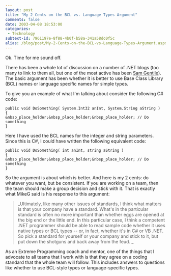 ```yaml
---
layout: post
title: "My 2 Cents on the BCL vs. Language Types Argument"
comments: false
date: 2003-04-08 18:53:00
categories:
 - Technology
subtext-id: 7961197e-8f88-4b0f-b58a-341a58dc0f5c
alias: /blog/post/My-2-Cents-on-the-BCL-vs-Language-Types-Argument.aspx
---
```



Ok. Time for me sound off.

There has been a whole lot of discussion on a number of .NET blogs (too many to link to them all, but one of the most active has been [Sam Gentile](http://dotnetweblogs.com/sgentile/)). The basic argument has been whether it is better to use Base Class Library (BCL) names or language specific names for simple types.

To give you an example of what I'm talking about consider the following C# code:
    
    public void DoSomething( System.Int32 anInt, System.String aString )  
    {  
    &nbsp_place_holder;&nbsp_place_holder;&nbsp_place_holder; // Do something  
    }

Here I have used the BCL names for the integer and string parameters. Since this is C#, I could have written the following equivalent code:
    
    public void DoSomething( int anInt, string aString )  
    {  
    &nbsp_place_holder;&nbsp_place_holder;&nbsp_place_holder; // Do something  
    }

So the argument is about which is better. And here is my 2 cents: do whatever you want, but be consistent. If you are working on a team, then the team should make a group decision and stick with it. That is exactly what MikeG said is his response to this argument:

> _Ultimately, like many other issues of standards, I think what matters is that your company have a standard. What's in the particular standard is often no more important than whether eggs are opened at the big end or the little end. In this particular case, I think a competent .NET programmer should be able to read sample code whether it uses native types or BCL types -- or, in fact, whether it's in C# or VB .NET. So pick a standard for yourself or your company and stick to it, but put down the shotguns and back away from the feud. _

As an Extreme Programming coach and mentor, one of the things that I advocate to all teams that I work with is that they agree on a coding standard that the whole team will follow. This includes answers to questions like whether to use BCL-style types or language-specific types.

